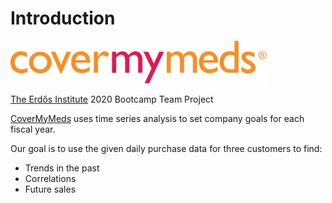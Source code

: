 # Introduction
<img src="https://raw.githubusercontent.com/empyriumz/CoverMyMeds_TimeSeries/master/figs/CoverMyMeds-Logo.png" alt="logo" style="zoom:40%;" />

[The Erdős Institute](https://www.erdosinstitute.org/) 2020 Bootcamp Team Project

[CoverMyMeds](https://www.covermymeds.com/main/) uses time series analysis to set company goals for each fiscal year.

Our goal is to use the given daily purchase data for three customers to find:

* Trends in the past
* Correlations
* Future sales


